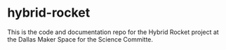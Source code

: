 # hybrid-rocket
This is the code and documentation repo for the Hybrid Rocket project at the Dallas Maker Space for the Science Committe.
